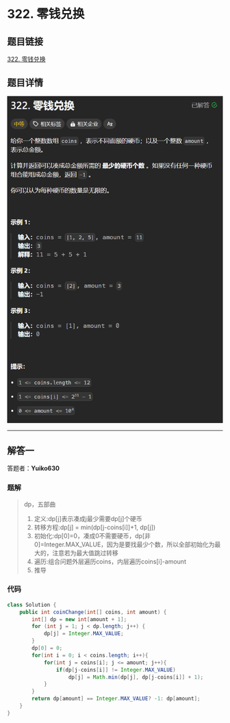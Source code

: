 # 322. 零钱兑换
## 题目链接  
[322. 零钱兑换](https://leetcode.cn/problems/coin-change/description/)
## 题目详情
![题目图片](Img/322.png)

***
## 解答一
答题者：**Yuiko630**

### 题解
>dp，五部曲
>1. 定义:dp[j]表示凑成j最少需要dp[j]个硬币
>2. 转移方程:dp[j] = min(dp[j-coins[i]]+1, dp[j])
>3. 初始化:dp[0]=0，凑成0不需要硬币，dp[非0]=Integer.MAX_VALUE，因为是要找最少个数，所以全部初始化为最大的，注意若为最大值跳过转移
>4. 遍历:组合问题外层遍历coins，内层遍历coins[i]-amount
>5. 推导

### 代码
``` Java
class Solution {
    public int coinChange(int[] coins, int amount) {
        int[] dp = new int[amount + 1];
        for (int j = 1; j < dp.length; j++) {
            dp[j] = Integer.MAX_VALUE;
        }
        dp[0] = 0;
        for(int i = 0; i < coins.length; i++){
            for(int j = coins[i]; j <= amount; j++){
                if(dp[j-coins[i]] != Integer.MAX_VALUE)
                    dp[j] = Math.min(dp[j], dp[j-coins[i]] + 1);
            }
        }
        return dp[amount] == Integer.MAX_VALUE? -1: dp[amount];
    }
}
```